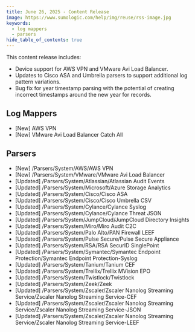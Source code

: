 ```yaml
---
title: June 26, 2025 - Content Release
image: https://www.sumologic.com/help/img/reuse/rss-image.jpg
keywords:
  - log mappers
  - parsers
hide_table_of_contents: true    
---
```



This content release includes:
- Device support for AWS VPN and VMware Avi Load Balancer.
- Updates to Cisco ASA and Umbrella parsers to support additional log pattern variations.
- Bug fix for year timestamp parsing with the potential of creating incorrect timestamps around the new year for records.

## Log Mappers
- [New] AWS VPN
- [New] VMware Avi Load Balancer Catch All

## Parsers
- [New] /Parsers/System/AWS/AWS VPN
- [New] /Parsers/System/VMware/VMware Avi Load Balancer
- [Updated] /Parsers/System/Atlassian/Atlassian Audit Events
- [Updated] /Parsers/System/Microsoft/Azure Storage Analytics
- [Updated] /Parsers/System/Cisco/Cisco ASA
- [Updated] /Parsers/System/Cisco/Cisco Umbrella CSV
- [Updated] /Parsers/System/Cylance/Cylance Syslog
- [Updated] /Parsers/System/Cylance/Cylance Threat JSON
- [Updated] /Parsers/System/JumpCloud/JumpCloud Directory Insights
- [Updated] /Parsers/System/Miro/Miro Audit C2C
- [Updated] /Parsers/System/Palo Alto/PAN Firewall LEEF
- [Updated] /Parsers/System/Pulse Secure/Pulse Secure Appliance
- [Updated] /Parsers/System/RSA/RSA SecurID SinglePoint
- [Updated] /Parsers/System/Symantec/Symantec Endpoint Protection/Symantec Endpoint Protection-Syslog
- [Updated] /Parsers/System/Tanium/Tanium CEF
- [Updated] /Parsers/System/Trellix/Trellix MVision EPO
- [Updated] /Parsers/System/Twistlock/Twistlock
- [Updated] /Parsers/System/Zeek/Zeek
- [Updated] /Parsers/System/Zscaler/Zscaler Nanolog Streaming Service/Zscaler Nanolog Streaming Service-CEF
- [Updated] /Parsers/System/Zscaler/Zscaler Nanolog Streaming Service/Zscaler Nanolog Streaming Service-JSON
- [Updated] /Parsers/System/Zscaler/Zscaler Nanolog Streaming Service/Zscaler Nanolog Streaming Service-LEEF
